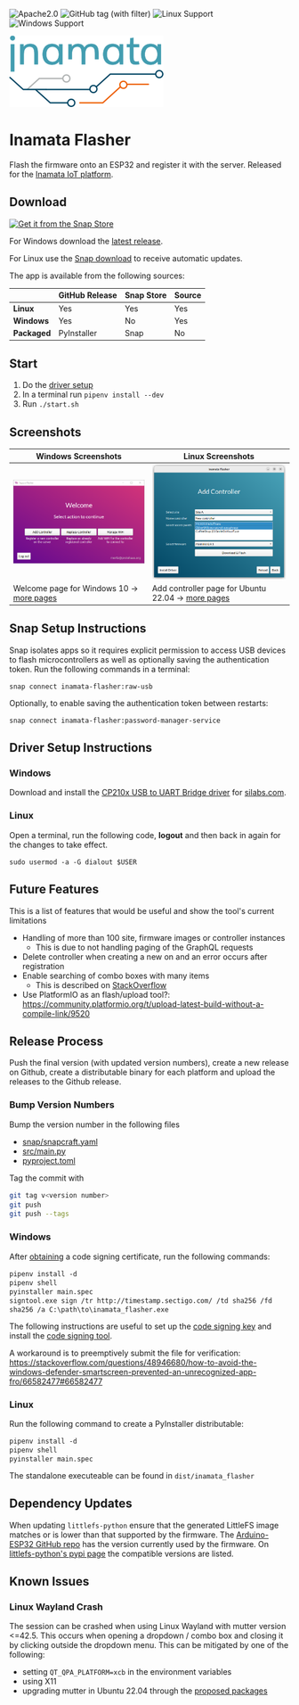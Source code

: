 ![Apache2.0](https://img.shields.io/github/license/InamataCo/Flasher)
![GitHub tag (with filter)](https://img.shields.io/github/v/tag/InamataCo/Flasher)
![Linux Support](https://img.shields.io/badge/OS-Linux-dark_green)
![Windows Support](https://img.shields.io/badge/OS-Windows-dark_green)

[![Inamata Logo](images/inamata_logo.png)][10]

# Inamata Flasher

Flash the firmware onto an ESP32 and register it with the server. Released for the [Inamata IoT platform][10].

## Download

[![Get it from the Snap Store](https://snapcraft.io/static/images/badges/en/snap-store-white.svg)](https://snapcraft.io/inamata-flasher)

For Windows download the [latest release][8].

For Linux use the [Snap download][9] to receive automatic updates.

The app is available from the following sources:

|              | GitHub Release | Snap Store | Source |
| ------------ | -------------- | ---------- | ------ |
| **Linux**    | Yes            | Yes        | Yes    |
| **Windows**  | Yes            | No         | Yes    |
| **Packaged** | PyInstaller    | Snap       | No     |

## Start

1. Do the [driver setup](#driver-setup-instructions)
2. In a terminal run `pipenv install --dev`
3. Run `./start.sh`

## Screenshots

| Windows Screenshots                                 | Linux Screenshots                                      |
| --------------------------------------------------- | ------------------------------------------------------ |
| ![Windows Welcome](screenshots/windows_welcome.png) | ![Linux Welcome](screenshots/linux_add_controller.png) |
| Welcome page for Windows 10 → [more pages][1]       | Add controller page for Ubuntu 22.04 → [more pages][2] |

## Snap Setup Instructions

Snap isolates apps so it requires explicit permission to access USB devices to flash microcontrollers as well as optionally saving the authentication token. Run the following commands in a terminal:

```
snap connect inamata-flasher:raw-usb
```

Optionally, to enable saving the authentication token between restarts:

```
snap connect inamata-flasher:password-manager-service
```

## Driver Setup Instructions

### Windows

Download and install the [CP210x USB to UART Bridge driver][4] for [silabs.com][3].

### Linux

Open a terminal, run the following code, **logout** and then back in again for the changes to take effect.

    sudo usermod -a -G dialout $USER

## Future Features

This is a list of features that would be useful and show the tool's current limitations

- Handling of more than 100 site, firmware images or controller instances
  - This is due to not handling paging of the GraphQL requests
- Delete controller when creating a new on and an error occurs after registration
- Enable searching of combo boxes with many items
  - This is described on [StackOverflow](https://stackoverflow.com/questions/4827207/how-do-i-filter-the-pyqt-qcombobox-items-based-on-the-text-input)
- Use PlatformIO as an flash/upload tool?: https://community.platformio.org/t/upload-latest-build-without-a-compile-link/9520

## Release Process

Push the final version (with updated version numbers), create a new release on Github, create a distributable binary for each platform and upload the releases to the Github release.

### Bump Version Numbers

Bump the version number in the following files

- [snap/snapcraft.yaml](snap/snapcraft.yaml)
- [src/main.py](src/main.py)
- [pyproject.toml](pyproject.toml)

Tag the commit with

```bash
git tag v<version number>
git push
git push --tags
```

### Windows

After [obtaining](https://comodosslstore.com/codesigning.aspx) a code signing certificate, run the following commands:

    pipenv install -d
    pipenv shell
    pyinstaller main.spec
    signtool.exe sign /tr http://timestamp.sectigo.com/ /td sha256 /fd sha256 /a C:\path\to\inamata_flasher.exe

The following instructions are useful to set up the [code signing key](https://stackoverflow.com/a/64499199/6783666) and install the [code signing tool](https://stackoverflow.com/questions/31869552/how-to-install-signtool-exe-for-windows-10).

A workaround is to preemptively submit the file for verification: https://stackoverflow.com/questions/48946680/how-to-avoid-the-windows-defender-smartscreen-prevented-an-unrecognized-app-fro/66582477#66582477

### Linux

Run the following command to create a PyInstaller distributable:

    pipenv install -d
    pipenv shell
    pyinstaller main.spec

The standalone executeable can be found in `dist/inamata_flasher`

## Dependency Updates

When updating `littlefs-python` ensure that the generated LittleFS image matches or is lower than that supported by the firmware. The [Arduino-ESP32 GitHub repo][6] has the version currently used by the firmware. On [littlefs-python's pypi page][7] the compatible versions are listed.

## Known Issues

### Linux Wayland Crash

The session can be crashed when using Linux Wayland with mutter version <=42.5. This occurs when opening a dropdown / combo box and closing it by clicking outside the dropdown menu. This can be mitigated by one of the following:

- setting `QT_QPA_PLATFORM=xcb` in the environment variables
- using X11
- upgrading mutter in Ubuntu 22.04 through the [proposed packages][5]

[1]: screenshots/windows.md
[2]: screenshots/linux.md
[3]: https://www.silabs.com/developers/usb-to-uart-bridge-vcp-drivers
[4]: https://www.silabs.com/documents/public/software/CP210x_Windows_Drivers.zip
[5]: https://wiki.ubuntu.com/Testing/EnableProposed
[6]: https://github.com/espressif/arduino-esp32/blob/master/libraries/LittleFS/library.properties
[7]: https://pypi.org/project/littlefs-python/
[8]: https://github.com/InamataCo/Flasher/releases/latest
[9]: https://snapcraft.io/inamata-flasher
[10]: https://www.inamata.co
